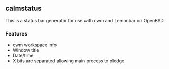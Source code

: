 ## calmstatus

This is a status bar generator for use with cwm and Lemonbar on OpenBSD

### Features

* cwm workspace info
* Window title
* Date/time
* X bits are separated allowing main process to pledge
